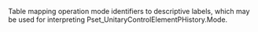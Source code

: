 Table mapping operation mode identifiers to descriptive labels, which may be used for interpreting Pset_UnitaryControlElementPHistory.Mode.